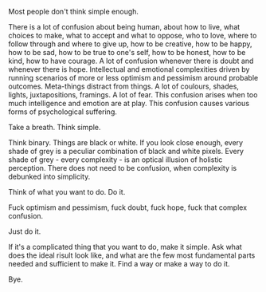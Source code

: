 Most people don't think simple enough.

There is a lot of confusion about being human, about how to live, what choices to make, what to accept and what to oppose, who to love,
where to follow through and where to give up, how to be creative, how to be happy, how to be sad, how to be true to one's self, how to be honest, how to be kind, how to have courage.
A lot of confusion whenever there is doubt and whenever there is hope.
Intellectual and emotional complexities driven by running scenarios of more or less optimism and pessimism around probable outcomes.
Meta-things distract from things.
A lot of coulours, shades, lights, juxtapositions, framings.
A lot of fear.
This confusion arises when too much intelligence and emotion are at play.
This confusion causes various forms of psychological suffering.

Take a breath. Think simple.

Think binary.
Things are black or white.
If you look close enough, every shade of grey is a peculiar combination of black and white pixels.
Every shade of grey - every complexity - is an optical illusion of holistic perception.
There does not need to be confusion, when complexity is debunked into simplicity.

Think of what you want to do.
Do it.

Fuck optimism and pessimism, fuck doubt, fuck hope, fuck that complex confusion.

Just do it.

If it's a complicated thing that you want to do, make it simple.
Ask what does the ideal risult look like, and what are the few most fundamental parts needed and sufficient to make it.
Find a way or make a way to do it.

Bye.
